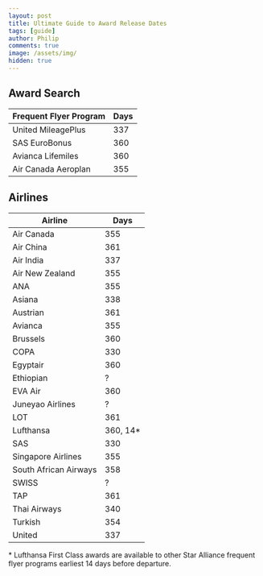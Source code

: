 ```yaml
---
layout: post
title: Ultimate Guide to Award Release Dates
tags: [guide]
author: Philip
comments: true
image: /assets/img/
hidden: true
---
```


## Award Search
| Frequent Flyer Program | Days |
|-|-|
| United MileagePlus | 337 |
| SAS EuroBonus | 360 |
| Avianca Lifemiles | 360 |
| Air Canada Aeroplan | 355 |

## Airlines
| Airline | Days |
|-|-|
| Air Canada | 355 |
| Air China | 361 |
| Air India | 337 |
| Air New Zealand | 355 |
| ANA | 355 |
| Asiana | 338 |
| Austrian | 361 |
| Avianca | 355 |
| Brussels | 360 |
| COPA | 330 |
| Egyptair | 360 |
| Ethiopian | ? |
| EVA Air | 360 |
| Juneyao Airlines | ? |
| LOT | 361 |
| Lufthansa | 360, 14* |
| SAS | 330 |
| Singapore Airlines | 355 |
| South African Airways | 358 |
| SWISS | ? |
| TAP | 361 |
| Thai Airways | 340 |
| Turkish | 354 |
| United | 337 |

\* Lufthansa First Class awards are available to other Star Alliance frequent flyer programs earliest 14 days before departure.

